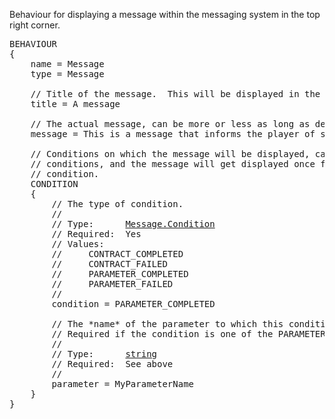 Behaviour for displaying a message within the messaging system in the top right corner.

<pre>
BEHAVIOUR
{
    name = Message
    type = Message

    // Title of the message.  This will be displayed in the title bar.
    title = A message

    // The actual message, can be more or less as long as desired.
    message = This is a message that informs the player of something.

    // Conditions on which the message will be displayed, can have multiple
    // conditions, and the message will get displayed once for *each*
    // condition.
    CONDITION
    {
        // The type of condition.
        //
        // Type:      <a href="Enumeration-Type">Message.Condition</a>
        // Required:  Yes
        // Values:
        //     CONTRACT_COMPLETED
        //     CONTRACT_FAILED
        //     PARAMETER_COMPLETED
        //     PARAMETER_FAILED
        //
        condition = PARAMETER_COMPLETED

        // The *name* of the parameter to which this condition applies.
        // Required if the condition is one of the PARAMETER_ ones.
        //
        // Type:      <a href="String-Type">string</a>
        // Required:  See above
        //
        parameter = MyParameterName
    }
}
</pre>
